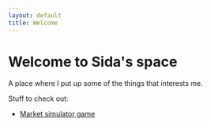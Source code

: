 ```yaml
---
layout: default
title: Welcome
---
```


# Welcome to Sida's space

A place where I put up some of the things that interests me.

Stuff to check out:
- [Market simulator game](app/market_simulator/market_simulator.html)
